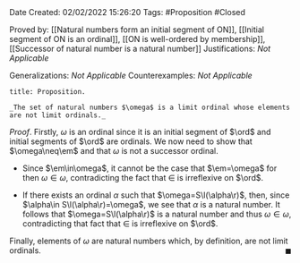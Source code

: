 <br />
<br />

Date Created: 02/02/2022 15:26:20
Tags: #Proposition #Closed 

Proved by: [[Natural numbers form an initial segment of ON]], [[Initial segment of ON is an ordinal]], [[ON is well-ordered by membership]], [[Successor of natural number is a natural number]]
Justifications: _Not Applicable_

Generalizations: _Not Applicable_
Counterexamples: _Not Applicable_

``` ad-Proposition
title: Proposition.

_The set of natural numbers $\omega$ is a limit ordinal whose elements are not limit ordinals._

```

_Proof_. Firstly, $\omega$ is an ordinal since it is an initial segment of $\ord$ and initial segments of $\ord$ are ordinals. We now need to show that $\omega\neq\em$ and that $\omega$ is not a successor ordinal.
* Since $\em\in\omega$, it cannot be the case that $\em=\omega$ for then $\omega\in\omega$, contradicting the fact that $\in$ is irreflexive on $\ord$.

* If there exists an ordinal $\alpha$ such that $\omega=S\l(\alpha\r)$, then, since $\alpha\in S\l(\alpha\r)=\omega$, we see that $\alpha$ is a natural number. It follows that $\omega=S\l(\alpha\r)$ is a natural number and thus $\omega\in\omega$, contradicting that fact that $\in$ is irreflexive on $\ord$.

Finally, elements of $\omega$ are natural numbers which, by definition, are not limit ordinals.<span style="float:right;">$\blacksquare$</span>
